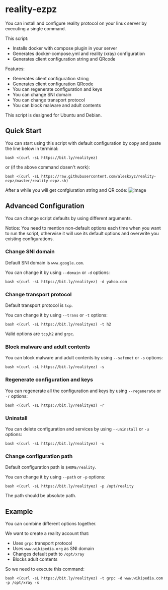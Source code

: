 # reality-ezpz
You can install and configure reality protocol on your linux server by executing a single command.

This script:
* Installs docker with compose plugin in your server
* Generates docker-compose.yml and reality (xray) configuration
* Generates client configuration string and QRcode

Features:
* Generates client configuration string
* Generates client configuration QRcode
* You can regenerate configuration and keys
* You can change SNI domain
* You can change transport protocol
* You can block malware and adult contents

This script is designed for Ubuntu and Debian.

## Quick Start
You can start using this script with default configuration by copy and paste the line below in terminal:
```
bash <(curl -sL https://bit.ly/realityez)
```
or (if the above command dosen't work):
```
bash <(curl -sL https://raw.githubusercontent.com/aleskxyz/reality-ezpz/master/reality-ezpz.sh)
```
After a while you will get confgiuration string and QR code:
![image](https://user-images.githubusercontent.com/39186039/232563871-0140e10a-22b4-4653-9bc9-cdba519a8b41.png)

## Advanced Configuration
You can change script defaults by using different arguments.

Notice: You need to mention non-default options each time when you want to run the script, otherwise it will use its default options and overwrite you existing configurations.

### Change SNI domain
Default SNI domain is `www.google.com`.

You can change it by using `--domain` or `-d` options:
```
bash <(curl -sL https://bit.ly/realityez) -d yahoo.com
```
### Change transport protocol
Default transport protocol is `tcp`.

You can change it by using `--trans` or `-t` options:
```
bash <(curl -sL https://bit.ly/realityez) -t h2
```
Valid options are `tcp`,`h2` and `grpc`.
### Block malware and adult contents
You can block malware and adult contents by using `--safenet` or `-s` options:
```
bash <(curl -sL https://bit.ly/realityez) -s
```
### Regenerate configuration and keys
You can regenerate all the configuration and keys by using `--regenerate` or `-r` options:
```
bash <(curl -sL https://bit.ly/realityez) -r
```
### Uninstall
You can delete configuration and services by using `--uninstall` or `-u` options:
```
bash <(curl -sL https://bit.ly/realityez) -u
```
### Change configuration path
Default configuration path is `$HOME/reality`.

You can change it by using `--path` or `-p` options:
```
bash <(curl -sL https://bit.ly/realityez) -p /opt/reality
```
The path should be absolute path.

## Example
You can combine different options together.

We want to create a reality account that:
* Uses `grpc` transport protocol
* Uses `www.wikipedia.org` as SNI domain
* Changes default path to `/opt/xray`
* Blocks adult contents

So we need to execute this command:
```
bash <(curl -sL https://bit.ly/realityez) -t grpc -d www.wikipedia.com -p /opt/xray -s
```
